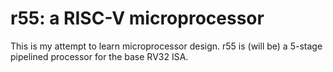 # r55: a RISC-V microprocessor

This is my attempt to learn microprocessor design. r55 is (will be) a 5-stage pipelined processor for the base RV32 ISA.